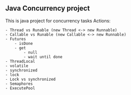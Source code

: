 ## Java Concurrency project
This is java project for concurrency tasks
Actions:

    - Thread vs Runable (new Thread <-> new Runnable)
    - Callable vs Runable (new Callable <-> new Runnable)
    - Futures
        - isDone
        - get
            - null
            - wait until done
    - ThreadLocal
    - volatile
    - synchronized
    - lock
    - Lock vs synchronized
    - Semaphores
    - ExecutePool
